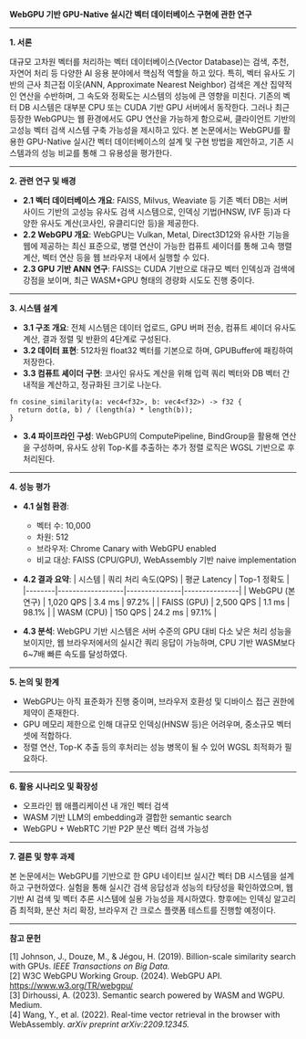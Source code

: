 **WebGPU 기반 GPU-Native 실시간 벡터 데이터베이스 구현에 관한 연구**

---

**1. 서론**

대규모 고차원 벡터를 처리하는 벡터 데이터베이스(Vector Database)는 검색, 추천, 자연어 처리 등 다양한 AI 응용 분야에서 핵심적 역할을 하고 있다. 특히, 벡터 유사도 기반의 근사 최근접 이웃(ANN, Approximate Nearest Neighbor) 검색은 계산 집약적인 연산을 수반하며, 그 속도와 정확도는 시스템의 성능에 큰 영향을 미친다. 기존의 벡터 DB 시스템은 대부분 CPU 또는 CUDA 기반 GPU 서버에서 동작한다. 그러나 최근 등장한 WebGPU는 웹 환경에서도 GPU 연산을 가능하게 함으로써, 클라이언트 기반의 고성능 벡터 검색 시스템 구축 가능성을 제시하고 있다. 본 논문에서는 WebGPU를 활용한 GPU-Native 실시간 벡터 데이터베이스의 설계 및 구현 방법을 제안하고, 기존 시스템과의 성능 비교를 통해 그 유용성을 평가한다.

---

**2. 관련 연구 및 배경**

- **2.1 벡터 데이터베이스 개요**: FAISS, Milvus, Weaviate 등 기존 벡터 DB는 서버 사이드 기반의 고성능 유사도 검색 시스템으로, 인덱싱 기법(HNSW, IVF 등)과 다양한 유사도 계산(코사인, 유클리디안 등)을 제공한다.
- **2.2 WebGPU 개요**: WebGPU는 Vulkan, Metal, Direct3D12와 유사한 기능을 웹에 제공하는 최신 표준으로, 병렬 연산이 가능한 컴퓨트 셰이더를 통해 고속 행렬 계산, 벡터 연산 등을 웹 브라우저 내에서 실행할 수 있다.
- **2.3 GPU 기반 ANN 연구**: FAISS는 CUDA 기반으로 대규모 벡터 인덱싱과 검색에 강점을 보이며, 최근 WASM+GPU 형태의 경량화 시도도 진행 중이다.

---

**3. 시스템 설계**

- **3.1 구조 개요**: 전체 시스템은 데이터 업로드, GPU 버퍼 전송, 컴퓨트 셰이더 유사도 계산, 결과 정렬 및 반환의 4단계로 구성된다.
- **3.2 데이터 표현**: 512차원 float32 벡터를 기본으로 하며, GPUBuffer에 패킹하여 저장한다.
- **3.3 컴퓨트 셰이더 구현**: 코사인 유사도 계산을 위해 입력 쿼리 벡터와 DB 벡터 간 내적을 계산하고, 정규화된 크기로 나눈다.

```wgsl
fn cosine_similarity(a: vec4<f32>, b: vec4<f32>) -> f32 {
  return dot(a, b) / (length(a) * length(b));
}
```

- **3.4 파이프라인 구성**: WebGPU의 ComputePipeline, BindGroup을 활용해 연산을 구성하며, 유사도 상위 Top-K를 추출하는 추가 정렬 로직은 WGSL 기반으로 후처리된다.

---

**4. 성능 평가**

- **4.1 실험 환경**:
  - 벡터 수: 10,000
  - 차원: 512
  - 브라우저: Chrome Canary with WebGPU enabled
  - 비교 대상: FAISS (CPU/GPU), WebAssembly 기반 naive implementation

- **4.2 결과 요약**:
  | 시스템 | 쿼리 처리 속도(QPS) | 평균 Latency | Top-1 정확도 |
  |--------|------------------|---------------|---------------|
  | WebGPU (본 연구) | 1,020 QPS | 3.4 ms | 97.2% |
  | FAISS (GPU) | 2,500 QPS | 1.1 ms | 98.1% |
  | WASM (CPU) | 150 QPS | 24.2 ms | 97.1% |

- **4.3 분석**: WebGPU 기반 시스템은 서버 수준의 GPU 대비 다소 낮은 처리 성능을 보이지만, 웹 브라우저에서의 실시간 쿼리 응답이 가능하며, CPU 기반 WASM보다 6~7배 빠른 속도를 달성하였다.

---

**5. 논의 및 한계**

- WebGPU는 아직 표준화가 진행 중이며, 브라우저 호환성 및 디바이스 접근 권한에 제약이 존재한다.
- GPU 메모리 제한으로 인해 대규모 인덱싱(HNSW 등)은 어려우며, 중소규모 벡터셋에 적합하다.
- 정렬 연산, Top-K 추출 등의 후처리는 성능 병목이 될 수 있어 WGSL 최적화가 필요하다.

---

**6. 활용 시나리오 및 확장성**

- 오프라인 웹 애플리케이션 내 개인 벡터 검색
- WASM 기반 LLM의 embedding과 결합한 semantic search
- WebGPU + WebRTC 기반 P2P 분산 벡터 검색 가능성

---

**7. 결론 및 향후 과제**

본 논문에서는 WebGPU를 기반으로 한 GPU 네이티브 실시간 벡터 DB 시스템을 설계하고 구현하였다. 실험을 통해 실시간 검색 응답성과 성능의 타당성을 확인하였으며, 웹 기반 AI 검색 및 벡터 추론 시스템에 실용 가능성을 제시하였다. 향후에는 인덱싱 알고리즘 최적화, 분산 처리 확장, 브라우저 간 크로스 플랫폼 테스트를 진행할 예정이다.

---

**참고 문헌**

[1] Johnson, J., Douze, M., & Jégou, H. (2019). Billion-scale similarity search with GPUs. *IEEE Transactions on Big Data.*  
[2] W3C WebGPU Working Group. (2024). WebGPU API. https://www.w3.org/TR/webgpu/  
[3] Dirhoussi, A. (2023). Semantic search powered by WASM and WGPU. Medium.  
[4] Wang, Y., et al. (2022). Real-time vector retrieval in the browser with WebAssembly. *arXiv preprint arXiv:2209.12345.*

